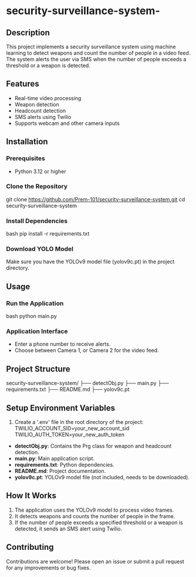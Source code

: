 # security-surveillance-system-

## Description

This project implements a security surveillance system using machine learning to detect weapons and count the number of people in a video feed. The system alerts the user via SMS when the number of people exceeds a threshold or a weapon is detected.

## Features

- Real-time video processing
- Weapon detection
- Headcount detection
- SMS alerts using Twilio
- Supports webcam and other camera inputs

## Installation

### Prerequisites

- Python 3.12 or higher

### Clone the Repository

git clone https://github.com/Prem-101/security-surveillance-system.git
cd security-surveillance-system


### Install Dependencies

bash
pip install -r requirements.txt


### Download YOLO Model

Make sure you have the YOLOv9 model file (yolov9c.pt) in the project directory.

## Usage

### Run the Application

bash
python main.py


### Application Interface

- Enter a phone number to receive alerts.
- Choose between Camera 1, or Camera 2 for the video feed.

## Project Structure


security-surveillance-system/
├── detectObj.py
├── main.py
├── requirements.txt
├── README.md
├── yolov9c.pt

## Setup Environment Variables

1. Create a '.env' file in the root directory of the project:
   TWILIO_ACCOUNT_SID=your_new_account_sid
   TWILIO_AUTH_TOKEN=your_new_auth_token


- **detectObj.py**: Contains the Prg class for weapon and headcount detection.
- **main.py**: Main application script.
- **requirements.txt**: Python dependencies.
- **README.md**: Project documentation.
- **yolov9c.pt**: YOLOv9 model file (not included, needs to be downloaded).

## How It Works

1. The application uses the YOLOv9 model to process video frames.
2. It detects weapons and counts the number of people in the frame.
3. If the number of people exceeds a specified threshold or a weapon is detected, it sends an SMS alert using Twilio.

## Contributing

Contributions are welcome! Please open an issue or submit a pull request for any improvements or bug fixes.
